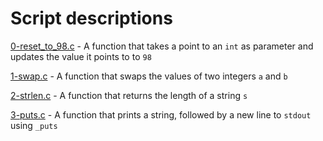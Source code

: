 # Script descriptions
[0-reset_to_98.c](https://github.com/chelseyqc/holbertonschool-low_level_programming/blob/master/pointers_arrays_strings/0-reset_to_98.c) - A function that takes a point to an `int` as parameter and updates the value it points to to `98`


[1-swap.c](https://github.com/chelseyqc/holbertonschool-low_level_programming/blob/master/pointers_arrays_strings/1-swap.c) - A function that swaps the values of two integers `a` and `b`


[2-strlen.c](https://github.com/chelseyqc/holbertonschool-low_level_programming/blob/master/pointers_arrays_strings/2-strlen.c) - A function that returns the length of a string `s`


[3-puts.c](https://github.com/chelseyqc/holbertonschool-low_level_programming/blob/master/pointers_arrays_strings/3-puts.c) - A function that prints a string, followed by a new line to `stdout` using `_puts`

